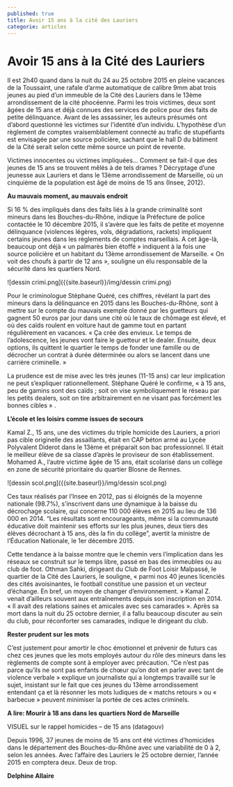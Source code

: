 ```yaml
---
published: true
title: Avoir 15 ans à la cité des Lauriers
categorie: articles
---
```



# Avoir 15 ans à la Cité des Lauriers

Il est 2h40 quand dans la nuit du 24 au 25 octobre 2015 en pleine vacances de la Toussaint, une rafale d’arme automatique de calibre 9mm abat trois jeunes au pied d’un immeuble de la Cité des Lauriers dans le 13ème arrondissement de la cité phocéenne.
Parmi les trois victimes, deux sont âgées de 15 ans et déjà connues des services de police pour des faits de petite délinquance. Avant de les assassiner, les auteurs présumés ont d’abord questionné les victimes sur l’identité d’un individu. L’hypothèse d’un règlement de comptes vraisemblablement connecté au trafic de stupéfiants est envisagée par une source policière, sachant que le hall D du bâtiment de la Cité serait selon cette même source un point de revente.
 
Victimes innocentes ou victimes impliquées... Comment se fait-il que des jeunes de 15 ans se trouvent mêlés à de tels drames ? Décryptage d’une jeunesse aux Lauriers et dans le 13ème arrondissement de Marseille, où un cinquième de la population est âgé de moins de 15 ans (Insee, 2012).
 
**Au mauvais moment, au mauvais endroit**
 
Si 16 % des impliqués dans des faits liés à la grande criminalité sont mineurs dans les Bouches-du-Rhône, indique la Préfecture de police contactée le 10 décembre 2015, il s’avère que les faits de petite et moyenne délinquance (violences légères, vols, dégradations, rackets) impliquent certains jeunes dans les règlements de comptes marseillais. A cet âge-là, beaucoup ont déjà « un palmarès bien étoffé »  indiquent à la fois une source policière et un habitant du 13ème arrondissement de Marseille. « On voit des choufs à partir de 12 ans », souligne un élu responsable de la sécurité dans les quartiers Nord.
 
![dessin crimi.png]({{site.baseurl}}/img/dessin crimi.png)

 
Pour le criminologue Stéphane Quéré, ces chiffres, révélant la part des mineurs dans la délinquance en 2015 dans les Bouches-du-Rhône, sont à mettre sur le compte du mauvais exemple donné par les guetteurs qui gagnent 50 euros par jour dans une cité où le taux de chômage est élevé, et où des caïds roulent en voiture haut de gamme tout en partant régulièrement en vacances. « Ça crée des envieux. Le temps de l’adolescence, les jeunes vont faire le guetteur et le dealer. Ensuite, deux options, ils quittent le quartier le temps de fonder une famille ou de décrocher un contrat à durée déterminée ou alors se lancent dans une carrière criminelle. » 
 
La prudence est de mise avec les très jeunes (11-15 ans) car leur implication ne peut s’expliquer rationnellement. Stéphane Quéré le confirme, « à 15 ans, peu de gamins sont des caïds ; soit on vise symboliquement le réseau par les petits dealers, soit on tire arbitrairement en ne visant pas forcément les bonnes cibles » .
 
**L’école et les loisirs comme issues de secours**
 
Kamal Z., 15 ans, une des victimes du triple homicide des Lauriers, a priori pas cible originelle des assaillants, était en CAP béton armé au Lycée Polyvalent Diderot dans le 13ème et préparait son bac professionnel. Il était le meilleur élève de sa classe d’après le proviseur de son établissement. Mohamed A., l’autre victime âgée de 15 ans, était scolarisé dans un collège en zone de sécurité prioritaire du quartier Blosne de Rennes.
 
![dessin scol.png]({{site.baseurl}}/img/dessin scol.png)
 
Ces taux réalisés par l’Insee en 2012, pas si éloignés de la moyenne nationale (98.7%), s’inscrivent dans une dynamique à la baisse du décrochage scolaire, qui  concerne 110 000 élèves en 2015 au lieu de 136 000 en 2014. “Les résultats sont encourageants, même si la communauté éducative doit maintenir ses efforts sur les plus jeunes, deux tiers des élèves décrochant à 15 ans, dès la fin du collège”, avertit la ministre de l’Éducation Nationale, le 1er décembre 2015.

Cette tendance à la baisse montre que le chemin vers l’implication dans les réseaux se construit sur le temps libre, passé en bas des immeubles ou au club de foot. Othman Sahki, dirigeant du Club de Foot Loisir Malpassé, le quartier de la Cité des Lauriers, le souligne, « parmi nos 40 jeunes licenciés des cités avoisinantes, le football constitue une passion et un vecteur d’échange. En bref, un moyen de changer d’environnement. »
Kamal Z. venait d’ailleurs souvent aux entraînements depuis son inscription en 2014. « Il avait des relations saines et amicales avec ses camarades ». Après sa mort dans la nuit du 25 octobre dernier, il a fallu beaucoup discuter au sein du club, pour réconforter ses camarades, indique le dirigeant du club.
 
**Rester prudent sur les mots**
 
C’est justement pour amortir le choc émotionnel et prévenir de futurs cas chez ces jeunes que les mots employés autour du rôle des mineurs dans les règlements de compte sont à employer avec précaution. “Ce n’est pas parce qu’ils ne sont pas enfants de chœur qu’on doit en parler avec tant de violence verbale » explique un journaliste qui a longtemps travaillé sur le sujet, insistant sur le fait que ces jeunes du 13ème arrondissement entendant ça et là résonner les mots ludiques de « matchs retours » ou « barbecue » peuvent minimiser la portée de ces actes criminels.

**A lire: Mourir à 18 ans dans les quartiers Nord de Marseille**

VISUEL sur le rappel homicides – de 15 ans (datagouv)
 
Depuis 1996, 37 jeunes de moins de 15 ans ont été victimes d’homicides dans le département des Bouches-du-Rhône avec une variabilité de 0 à 2, selon les années. Avec l’affaire des Lauriers le 25 octobre dernier, l’année 2015 en comptera deux. Deux de trop.

**Delphine Allaire**
